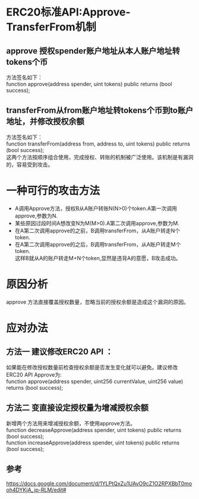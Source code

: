 # ERC20标准API:Approve-TransferFrom机制
## approve 授权spender账户地址从本人账户地址转tokens个币
方法签名如下：  
function approve(address spender, uint tokens) public returns (bool success);  
## transferFrom从from账户地址转tokens个币到to账户地址，并修改授权余额
方法签名如下：  
function transferFrom(address from, address to, uint tokens) public returns (bool success);  
这两个方法按顺序组合使用，完成授权、转账的机制被广泛使用。该机制是有漏洞的，容易受到攻击。

# 一种可行的攻击方法
- A调用Approve方法，授权B从A账户转账N(N>0)个token.A第一次调用approve,参数为N.
- 某些原因过段时间A想改变N为M(M>0).A第二次调用approve,参数为M.
- 在A第二次调用approve的之前，B调用transferFrom，从A账户转走N个token.
- 在A第二次调用approve的之后，B调用transferFrom，从A账户转走M个token.  
这样B就从A的账户转走M+N个token,显然是违背A的意愿，B攻击成功。

# 原因分析
approve 方法直接覆盖授权数量，忽略当前的授权余额是造成这个漏洞的原因。

# 应对办法
## 方法一 建议修改ERC20 API ：
如果能在修改授权数量前检查授权余额是否发生变化就可以避免。建议修改ERC20 API Approve为:  
function approve(address spender, uint256 currentValue, uint256 value) returns (bool success);

## 方法二 变直接设定授权量为增减授权余额
新增两个方法用来增减授权余额，不使用approve方法。  
function decreaseApprove(address spender, uint tokens) public returns (bool success);  
function increaseApprove(address spender, uint tokens) public returns (bool success);

## 参考
https://docs.google.com/document/d/1YLPtQxZu1UAvO9cZ1O2RPXBbT0mooh4DYKjA_jp-RLM/edit#
